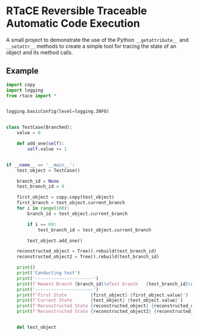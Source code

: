 # RTaCE Reversible Traceable Automatic Code Execution 

A small project to demonstrate the use of the Python `__getattribute__` and `__setattr__` methods to create a simple
tool for tracing the state of an object and its method calls.


## Example

```python
import copy
import logging
from rtace import *


logging.basicConfig(level=logging.INFO)


class TestCase(Branched):
    value = 0

    def add_one(self):
        self.value += 1


if __name__ == '__main__':
    test_object = TestCase()

    branch_id = None
    test_branch_id = 0

    first_object = copy.copy(test_object)
    first_branch = test_object.current_branch
    for i in range(100):
        branch_id = test_object.current_branch

        if i == 69:
            test_branch_id = test_object.current_branch

        test_object.add_one()

    reconstructed_object = Tree().rebuild(test_branch_id)
    reconstructed_object2 = Tree().rebuild(test_branch_id)

    print()
    print('Conducting test')
    print('----------------------')
    print(f'Newest Branch {branch_id}\nTest branch   {test_branch_id}\nFirst branch  {test_branch_id}')
    print('----------------------')
    print(f'First State         {first_object} {first_object.value}')
    print(f'Current State       {test_object} {test_object.value}')
    print(f'Reconstructed State {reconstructed_object} {reconstructed_object.value}')
    print(f'Reconstructed State {reconstructed_object2} {reconstructed_object2.value}')


    del test_object
```
